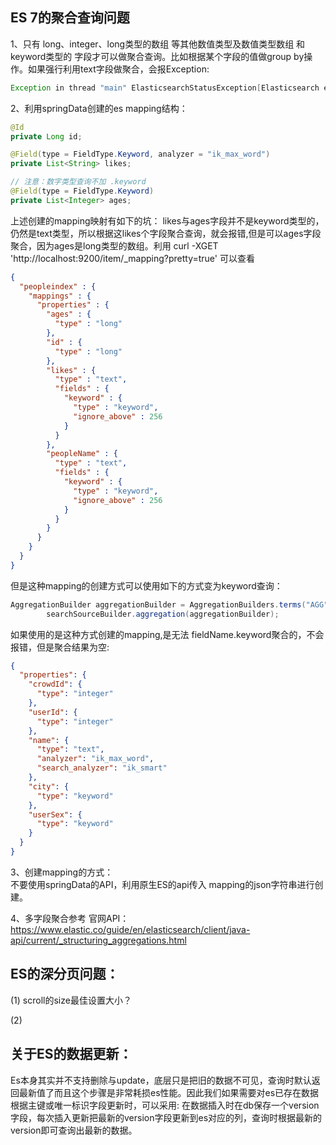 ## ES 7的聚合查询问题
1、只有 long、integer、long类型的数组 等其他数值类型及数值类型数组 和 keyword类型的 字段才可以做聚合查询。比如根据某个字段的值做group by操作。如果强行利用text字段做聚合，会报Exception:
```java
Exception in thread "main" ElasticsearchStatusException[Elasticsearch exception [type=search_phase_execution_exception, reason=all shards failed]]; nested: ElasticsearchException[Elasticsearch exception [type=illegal_argument_exception, reason=Fielddata is disabled on text fields by default. Set fielddata=true on [content_type] in order to load fielddata in memory by uninverting the inverted index. Note that this can however use significant memory. Alternatively use a keyword field instead.]]; nested: ElasticsearchException[Elasticsearch exception [type=illegal_argument_exception, reason=Fielddata is disabled on text fields by default. Set fielddata=true on [content_type] in order to load fielddata in memory by uninverting the inverted index. Note that this can however use significant memory. Alternatively use a keyword field instead.]];
```

2、利用springData创建的es mapping结构：
```java
@Id
private Long id;

@Field(type = FieldType.Keyword, analyzer = "ik_max_word")
private List<String> likes;

// 注意：数字类型查询不加 .keyword
@Field(type = FieldType.Keyword)
private List<Integer> ages;
```
上述创建的mapping映射有如下的坑：
likes与ages字段并不是keyword类型的，仍然是text类型，所以根据这likes个字段聚合查询，就会报错,但是可以ages字段聚合，因为ages是long类型的数组。利用 curl -XGET 'http://localhost:9200/item/_mapping?pretty=true' 可以查看

```json
{
  "peopleindex" : {
    "mappings" : {
      "properties" : {
        "ages" : {
          "type" : "long"
        },
        "id" : {
          "type" : "long"
        },
        "likes" : {
          "type" : "text",
          "fields" : {
            "keyword" : {
              "type" : "keyword",
              "ignore_above" : 256
            }
          }
        },
        "peopleName" : {
          "type" : "text",
          "fields" : {
            "keyword" : {
              "type" : "keyword",
              "ignore_above" : 256
            }
          }
        }
      }
    }
  }
}
```
但是这种mapping的创建方式可以使用如下的方式变为keyword查询：
```java
AggregationBuilder aggregationBuilder = AggregationBuilders.terms("AGG").field("likes.keyword");
		searchSourceBuilder.aggregation(aggregationBuilder);
```

如果使用的是这种方式创建的mapping,是无法 fieldName.keyword聚合的，不会报错，但是聚合结果为空:
```json
{
  "properties": {
    "crowdId": {
      "type": "integer"
    },
    "userId": {
      "type": "integer"
    },
    "name": {
      "type": "text",
      "analyzer": "ik_max_word",
      "search_analyzer": "ik_smart"
    },
    "city": {
      "type": "keyword"
    },
    "userSex": {
      "type": "keyword"
    }
  }
}
```

3、创建mapping的方式：  
不要使用springData的API，利用原生ES的api传入 mapping的json字符串进行创建。

4、多字段聚合参考 官网API：  
https://www.elastic.co/guide/en/elasticsearch/client/java-api/current/_structuring_aggregations.html


## ES的深分页问题：

(1) scroll的size最佳设置大小？

(2)

## 关于ES的数据更新：
Es本身其实并不支持删除与update，底层只是把旧的数据不可见，查询时默认返回最新值了而且这个步骤是非常耗损es性能。因此我们如果需要对es已存在数据根据主键或唯一标识字段更新时，可以采用:
在数据插入时在db保存一个version字段，每次插入更新把最新的version字段更新到es对应的列，查询时根据最新的version即可查询出最新的数据。



